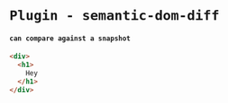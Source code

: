 # `Plugin - semantic-dom-diff`

#### `can compare against a snapshot`

```html
<div>
  <h1>
    Hey
  </h1>
</div>

```
